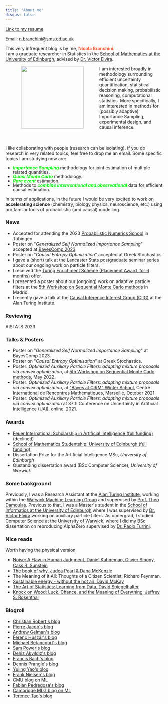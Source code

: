 ```yaml
---
title: "About me"
disqus: false
---
```


<div class="container">
  <a href="https://resume.io/r/pgbpr3wNh" class="button button3">Link to my resume</a> <div class="email-box">
    <p class="custom-align">Email: <a class="email" href="mailto:n.branchini@sms.ed.ac.uk">n.branchini@sms.ed.ac.uk</a></p>
  </div>
</div>


This very infrequent blog is by me, <span style="color:#ff5a33"> **Nicola Branchini**</span>.  
I am a graduate researcher in Statistics in the [School of Mathematics at the University of Edinburgh](https://www.maths.ed.ac.uk/school-of-mathematics/research/data-decisions/statistics/stats-people), advised by [Dr. Víctor Elvira](https://victorelvira.github.io/).

 <img src="Nicola_Branchini.png" align="left" width="200" height="auto" style="vertical-align:middle;margin:0px 50px"> <p> I am interested broadly in methodology surrounding efficient uncertainty quantification, statistical decision making, probabilistic reasoning, computational statistics. More specifically, I am interested in methods for (possibly adaptive) Importance Sampling, experimental design, and causal inference.
 <br>
 <br>
 <br>

I like collaborating with people (research can be isolating). If you do research in very related topics, feel free to drop me an email.
Some specific topics I am studying now are:
<ul style="line-height:1">
  <li> <b style="color:#00FF00"> <i>Importance Sampling</i></b> methodology for joint estimation of multiple related quantities. </li>
  <li>  <b style="color:#00FF00"> <i>Quasi Monte Carlo</i></b> methodology. </li>
  <li> <b style="color:#00FF00"> <i>Rare event </i></b> estimation. </li>
  <li>Methods to <b style="color:#00FF00"> <i> combine interventional and observational</i></b> data for efficient causal estimation. </li>
</ul>
</p>

In terms of applications, in the future I would be very excited to work on **accelerating science** (chemistry, biology,physics, neuroscience, etc.) using our familar tools of probabilistic (and causal) modelling. 

### News
- Accepted for attending the 2023 [Probabilistic Numerics School](https://www.probnumschool.org/pages/home.html) in Tübingen
- Poster on "*Generalized Self Normalized Importance Sampling*" accepted at [BayesComp 2023](https://bayescomp2023.com/).
- Poster on "*Causal Entropy Optimization*" accepted at Greek Stochastics. 
- I gave a (short) talk at the Lancaster Stats postgraduate seminar series about our ongoing work on particle filters.
- I received the [Turing Enrichment Scheme (Placement Award, for 6 months)](https://www.turing.ac.uk/work-turing/studentships/enrichment) offer.
- I presented a poster about our (ongoing) work on adaptive particle filters at the [5th Workshop on Sequential Monte Carlo methods](https://smc2022.webs.tsc.uc3m.es/) in Madrid.
- I recently gave a talk at the [Causal Inference Interest Group (CIIG)](https://neildhir.github.io/ciig/) at the Alan Turing Institute.

### Reviewing
AISTATS 2023

### Talks & Posters
- Poster on "*Generalized Self Normalized Importance Sampling*" at BayesComp 2023.
- Poster on "*Causal Entropy Optimisation*" at Greek Stochastics. 
- Poster: *Optimized Auxiliary Particle Filters: adapting mixture proposals via convex optimization*, at [5th Workshop on Sequential Monte Carlo methods](https://smc2022.webs.tsc.uc3m.es/), May 2022.
- Poster: *Optimized Auxiliary Particle Filters: adapting mixture proposals via convex optimization*, at ["Bayes at CIRM" Winter School](https://bayesatcirm.github.io/), Centre International de Rencontres Mathématiques, Marseille, October 2021
- Poster: *Optimized Auxiliary Particle Filters: adapting mixture proposals via convex optimization* at 37th Conference on Uncertainty in Artificial Intelligence (UAI), online, 2021.

### Awards
- [Feuer International Scholarship in Artificial Intelligence (full funding)](https://warwick.ac.uk/services/dc/schols_fund/scholarships_and_funding/feuer/scholarships/) (declined)
- [School of Mathematics Studentship, University of Edinburgh (full funding)](https://www.maths.ed.ac.uk/school-of-mathematics/studying-here/pgr/funding-opportunities)
- Dissertation Prize for the Artificial Intelligence MSc, *University of Edinburgh*
- Oustanding dissertation award (BSc Computer Science), *University of Warwick*

### Some background

Previously, I was a Research Assistant at the [Alan Turing Institute]( https://www.turing.ac.uk/), working within the [Warwick Machine Learning Group](https://wmlg.io/) and supervised by [Prof. Theo Damoulas](https://warwick.ac.uk/fac/sci/statistics/staff/academic-research/damoulas). Previous to that, I was a Master's student in the [School of Informatics at the University of Edinburgh](https://www.ed.ac.uk/informatics) where I was supervised by [Dr. Víctor Elvira](https://victorelvira.github.io/) working on auxiliary particle filters.
As undergrad, I studied Computer Science at the [University of Warwick](https://warwick.ac.uk/fac/sci/dcs/), where I did my BSc dissertation on reproducing AlphaZero supervised by [Dr. Paolo Turrini](https://www.dcs.warwick.ac.uk/~pturrini/).



### Nice reads
<p>
Worth having the physical version.
<ul>
  <li> <a href="https://www.amazon.co.uk/Noise-Daniel-Kahneman/dp/0008309000">Noise: A Flaw in Human Judgment, Daniel Kahneman, Olivier Sibony, Cass R. Sunstein</a> </li>
  <li> <a href="https://www.amazon.co.uk/Book-Why-Science-Cause-Effect/dp/0141982411/ref=sr_1_1?dchild=1&keywords=the+book+of+why+judea&qid=1589542460&sr=8-1"> The book of why, Judea Pearl & Dana McKenzie </a> </li>
  <li> The Meaning of It All: Thoughts of a Citizen Scientist, Richard Feynman.
  </li>
  <li> <a href="http://www.withouthotair.com/">Sustainable energy - without the hot air, David McKay</a> </li>
  <li> <a href="https://www.amazon.co.uk/Learning-Data-Statistics-Pelican-Books/dp/0241258766/ref=tmm_pap_swatch_0?_encoding=UTF8&qid=&sr="> The Art of Statistics: Learning from Data, David Spiegelhalter </a> </li>
  <li> <a href="https://www.amazon.co.uk/s?k=Knock+on+Wood%3A+Luck%2C+Chance%2C+and+the+Meaning+of+Everything&crid=1WVIN2L4U429I&sprefix=knock+on+wood+luck+chance+and+the+meaning+of+everything%2Caps%2C87&ref=nb_sb_noss"> Knock on Wood: Luck, Chance, and the Meaning of Everything, Jeffrey S. Rosenthal </a> </li>
</ul>

</p>

### Blogroll 
- [Christian Robert's blog](https://xianblog.wordpress.com/)
- [Pierre Jacob's blog](https://pierrejacob.wordpress.com)
- [Andrew Gelman's blog](https://statmodeling.stat.columbia.edu/)
- [Ferenc Huszár's blog](https://www.inference.vc/)
- [Michael Betancourt's blog](https://betanalpha.github.io/writing/?fbclid=IwAR32LpCi6bC6SwqGmsbfmo147GhKrfup7P4JY0_o2jiW6dT9BQ58arigx8M)
- [Sam Power's blog](https://sites.google.com/view/sp-monte-carlo/blog-posts)
- [Deniz Akyıldız's blog](https://www.almoststochastic.com/)
- [Francis Bach's blog](https://francisbach.com)
- [Dennis Prangle's blog](https://dennisprangle.github.io/)
- [Yuling Yao's blog](https://yulingyao.com/blog/)
- [Frank Nielsen's blog](https://franknielsen.github.io/blog/blog.html)
- [CMU blog on ML](https://blog.ml.cmu.edu/)
- [Fabian Pedregosa's blog](https://fa.bianp.net/)
- [Cambridge MLG blog on ML](https://mlg-blog.com/)
- [Terence Tao's blog](https://terrytao.wordpress.com/)

